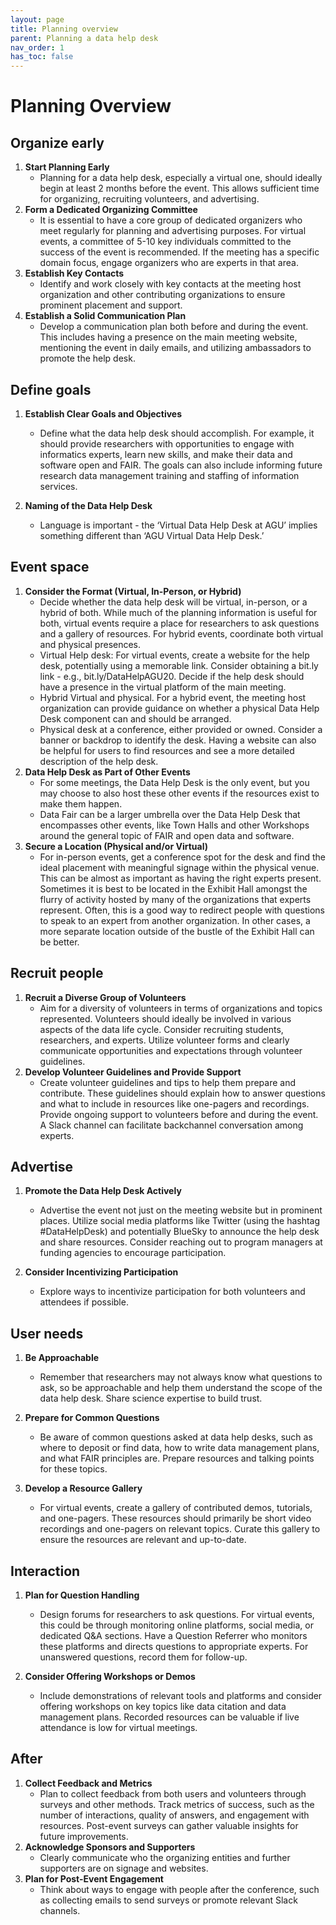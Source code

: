 ```yaml
---
layout: page
title: Planning overview
parent: Planning a data help desk
nav_order: 1
has_toc: false
---
```


# Planning Overview

## Organize early

<!-- prettier-ignore -->
1.  **Start Planning Early**
    -   Planning for a data help desk, especially a virtual one, should ideally
        begin at least 2 months before the event. This allows sufficient time
        for organizing, recruiting volunteers, and advertising.
1.  **Form a Dedicated Organizing Committee**
    - It is essential to have a core
    group of dedicated organizers who meet regularly for planning and
    advertising purposes. For virtual events, a committee of 5-10 key
    individuals committed to the success of the event is recommended. If the
    meeting has a specific domain focus, engage organizers who are experts in
    that area.
1.  **Establish Key Contacts**
    - Identify and work closely with key contacts at
    the meeting host organization and other contributing organizations to ensure
    prominent placement and support.
1.  **Establish a Solid Communication Plan**
    - Develop a communication plan
    both before and during the event. This includes having a presence on the
    main meeting website, mentioning the event in daily emails, and utilizing
    ambassadors to promote the help desk.

## Define goals

<!-- prettier-ignore -->
1.  **Establish Clear Goals and Objectives**
    -   Define what the data help desk should accomplish. For example, it should
    provide researchers with opportunities to engage with informatics experts,
    learn new skills, and make their data and software open and FAIR. The goals
    can also include informing future research data management training and
    staffing of information services.

1.  **Naming of the Data Help Desk**
    -   Language is important - the ‘Virtual Data Help Desk at AGU’ implies
        something different than ‘AGU Virtual Data Help Desk.’

## Event space

<!-- prettier-ignore -->
1.  **Consider the Format (Virtual, In-Person, or Hybrid)**
    -   Decide whether the data help desk will be virtual, in-person, or a
        hybrid of both. While much of the planning information is useful for
        both, virtual events require a place for researchers to ask questions
        and a gallery of resources. For hybrid events, coordinate both virtual
        and physical presences.
    -   Virtual Help desk: For
        virtual events, create a website for the help desk, potentially using a
        memorable link. Consider obtaining a bit.ly link -
        e.g., bit.ly/DataHelpAGU20. Decide if the help desk should have a presence in the virtual platform of the main meeting.
    -   Hybrid Virtual and physical. For a hybrid event, the meeting host
        organization can provide guidance on whether a physical Data Help Desk
        component can and should be arranged.
    -   Physical desk at a conference, either provided or owned. Consider a banner or backdrop to identify the desk. Having a website can also be helpful for users to find resources and see a more detailed description of the help desk.
1.  **Data Help Desk as Part of Other Events**
    -   For some meetings, the Data Help Desk is the only event, but you may
        choose to also host these other events if the resources exist to make
        them happen.
    - Data Fair can be a larger umbrella over the Data Help Desk that encompasses other events, like Town Halls and other Workshops around the general topic of FAIR and open data and software.
1.  **Secure a Location (Physical and/or Virtual)**
    -   For in-person events, get a conference spot for the desk and find the
        ideal placement with meaningful signage within the physical
        venue. This can be almost as important as having the right experts present. Sometimes it is best to be located in the Exhibit Hall amongst the
        flurry of activity hosted by many of the organizations that experts
        represent. Often, this is a good way to redirect people with questions
        to speak to an expert from another organization. In other cases, a more
        separate location outside of the bustle of the Exhibit Hall can be
        better.

## Recruit people

<!-- prettier-ignore -->
1.  **Recruit a Diverse Group of Volunteers**
    -   Aim for a diversity of volunteers in terms of organizations and topics
        represented. Volunteers should ideally be involved in various aspects of
        the data life cycle. Consider recruiting students, researchers, and
        experts. Utilize volunteer forms and clearly communicate opportunities
        and expectations through volunteer guidelines.
1.  **Develop Volunteer Guidelines and Provide Support**
    -   Create volunteer guidelines and tips to help them prepare and
        contribute. These guidelines should explain how to answer questions and
        what to include in resources like one-pagers and recordings. Provide
        ongoing support to volunteers before and during the event. A Slack
        channel can facilitate backchannel conversation among experts.

## Advertise

<!-- prettier-ignore -->
1.  **Promote the Data Help Desk Actively**
    -   Advertise the event not just on the meeting website but in prominent
        places. Utilize social media platforms like Twitter (using the hashtag
        #DataHelpDesk) and potentially BlueSky to announce the help desk and
        share resources. Consider reaching out to program managers at funding
        agencies to encourage participation.

1.  **Consider Incentivizing Participation**
    -   Explore ways to incentivize participation for both volunteers and
        attendees if possible.

## User needs

<!-- prettier-ignore -->
1.  **Be Approachable**
    -   Remember that researchers may not always know what questions to ask, so
        be approachable and help them understand the scope of the data help
        desk. Share science expertise to build trust.

1.  **Prepare for Common Questions**
    -   Be aware of common questions asked at data help desks, such as where to
        deposit or find data, how to write data management plans, and what FAIR
        principles are. Prepare resources and talking points for these topics.

1.  **Develop a Resource Gallery**
    -   For virtual events, create a gallery of contributed demos, tutorials,
        and one-pagers. These resources should primarily be short video
        recordings and one-pagers on relevant topics. Curate this gallery to
        ensure the resources are relevant and up-to-date.

## Interaction

<!-- prettier-ignore -->
1.  **Plan for Question Handling**
    - Design forums for researchers to ask
    questions. For virtual events, this could be through monitoring online
    platforms, social media, or dedicated Q&A sections. Have a Question Referrer
    who monitors these platforms and directs questions to appropriate experts.
    For unanswered questions, record them for follow-up.

1.  **Consider Offering Workshops or Demos**
    - Include demonstrations of relevant
    tools and platforms and consider offering workshops on key topics like data
    citation and data management plans. Recorded resources can be valuable if
    live attendance is low for virtual meetings.

## After

<!-- prettier-ignore -->
1.  **Collect Feedback and Metrics**
    -   Plan to collect feedback from both users and volunteers through surveys
        and other methods. Track metrics of success, such as the number of
        interactions, quality of answers, and engagement with resources.
        Post-event surveys can gather valuable insights for future improvements.
1.  **Acknowledge Sponsors and Supporters**
    -   Clearly communicate who the organizing entities and further supporters
        are on signage and websites.
1.  **Plan for Post-Event Engagement**
    -   Think about ways to engage with people after the conference, such as
        collecting emails to send surveys or promote relevant Slack channels.
